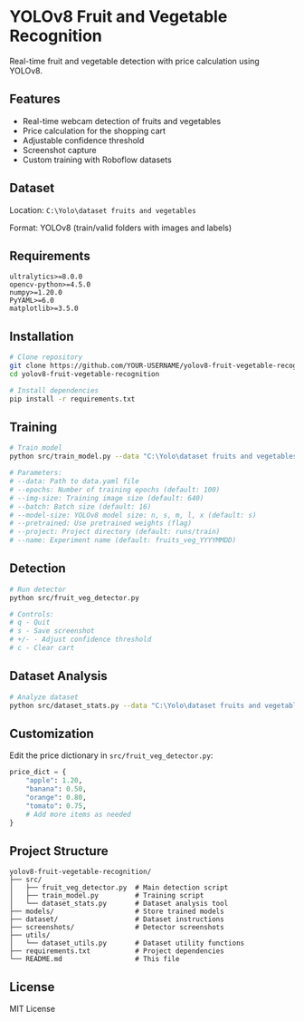 # YOLOv8 Fruit and Vegetable Recognition

Real-time fruit and vegetable detection with price calculation using YOLOv8.

## Features

- Real-time webcam detection of fruits and vegetables
- Price calculation for the shopping cart
- Adjustable confidence threshold
- Screenshot capture
- Custom training with Roboflow datasets

## Dataset

Location: `C:\Yolo\dataset fruits and vegetables`

Format: YOLOv8 (train/valid folders with images and labels)

## Requirements

```
ultralytics>=8.0.0
opencv-python>=4.5.0
numpy>=1.20.0
PyYAML>=6.0
matplotlib>=3.5.0
```

## Installation

```bash
# Clone repository
git clone https://github.com/YOUR-USERNAME/yolov8-fruit-vegetable-recognition.git
cd yolov8-fruit-vegetable-recognition

# Install dependencies
pip install -r requirements.txt
```

## Training

```bash
# Train model
python src/train_model.py --data "C:\Yolo\dataset fruits and vegetables\data.yaml" --epochs 100 --model-size s

# Parameters:
# --data: Path to data.yaml file
# --epochs: Number of training epochs (default: 100)
# --img-size: Training image size (default: 640)
# --batch: Batch size (default: 16)
# --model-size: YOLOv8 model size: n, s, m, l, x (default: s)
# --pretrained: Use pretrained weights (flag)
# --project: Project directory (default: runs/train)
# --name: Experiment name (default: fruits_veg_YYYYMMDD)
```

## Detection

```bash
# Run detector
python src/fruit_veg_detector.py

# Controls:
# q - Quit
# s - Save screenshot
# +/- - Adjust confidence threshold
# c - Clear cart
```

## Dataset Analysis

```bash
# Analyze dataset
python src/dataset_stats.py --data "C:\Yolo\dataset fruits and vegetables"
```

## Customization

Edit the price dictionary in `src/fruit_veg_detector.py`:

```python
price_dict = {
    "apple": 1.20,
    "banana": 0.50,
    "orange": 0.80,
    "tomato": 0.75,
    # Add more items as needed
}
```

## Project Structure

```
yolov8-fruit-vegetable-recognition/
├── src/
│   ├── fruit_veg_detector.py  # Main detection script
│   ├── train_model.py         # Training script
│   └── dataset_stats.py       # Dataset analysis tool
├── models/                    # Store trained models
├── dataset/                   # Dataset instructions
├── screenshots/               # Detector screenshots
├── utils/
│   └── dataset_utils.py       # Dataset utility functions
├── requirements.txt           # Project dependencies
└── README.md                  # This file
```

## License

MIT License

